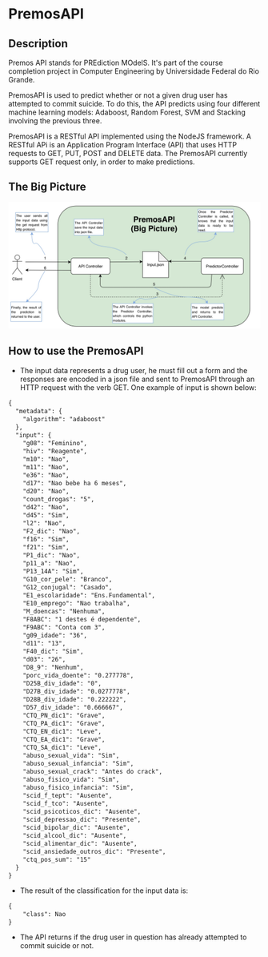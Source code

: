 # PremosAPI

## Description

Premos API stands for PREdiction MOdelS. It's part of the course completion project in Computer Engineering by Universidade Federal do Rio Grande. 

PremosAPI is used to predict whether or not a given drug user has attempted to commit suicide. To do this, the API predicts using four different machine learning models:
Adaboost, Random Forest, SVM and Stacking involving the previous three.

PremosAPI is a RESTful API implemented using the NodeJS framework.
A RESTful APi is an Application Program Interface (API) that uses HTTP requests to GET, PUT, POST and DELETE data. The PremosAPI currently supports GET request only, in order to make predictions.


## The Big Picture

![Big Picture](images/Modelagem-Deploy.png) 

## How to use the PremosAPI
- The input data represents a drug user, he must fill out a form and the responses are encoded in a json file and sent to PremosAPI through an HTTP request with the verb GET. One example of input is shown below:

```
{
  "metadata": {
    "algorithm": "adaboost"
  },
  "input": {
    "g08": "Feminino",
    "hiv": "Reagente",
    "m10": "Nao",
    "m11": "Nao",
    "e36": "Nao",
    "d17": "Nao bebe ha 6 meses",
    "d20": "Nao",
    "count_drogas": "5",
    "d42": "Nao",
    "d45": "Sim",
    "l2": "Nao",
    "F2_dic": "Nao",
    "f16": "Sim",
    "f21": "Sim",
    "P1_dic": "Nao",
    "p11_a": "Nao",
    "P13_14A": "Sim",
    "G10_cor_pele": "Branco",
    "G12_conjugal": "Casado",
    "E1_escolaridade": "Ens.Fundamental",
    "E10_emprego": "Nao trabalha",
    "M_doencas": "Nenhuma",
    "F8ABC": "1 destes é dependente",
    "F9ABC": "Conta com 3",
    "g09_idade": "36",
    "d11": "13",
    "F40_dic": "Sim",
    "d03": "26",
    "D8_9": "Nenhum",
    "porc_vida_doente": "0.277778",
    "D25B_div_idade": "0",
    "D27B_div_idade": "0.0277778",
    "D28B_div_idade": "0.222222",
    "D57_div_idade": "0.666667",
    "CTQ_PN_dic1": "Grave",
    "CTQ_PA_dic1": "Grave",
    "CTQ_EN_dic1": "Leve",
    "CTQ_EA_dic1": "Grave",
    "CTQ_SA_dic1": "Leve",
    "abuso_sexual_vida": "Sim",
    "abuso_sexual_infancia": "Sim",
    "abuso_sexual_crack": "Antes do crack",
    "abuso_fisico_vida": "Sim",
    "abuso_fisico_infancia": "Sim",
    "scid_f_tept": "Ausente",
    "scid_f_tco": "Ausente",
    "scid_psicoticos_dic": "Ausente",
    "scid_depressao_dic": "Presente",
    "scid_bipolar_dic": "Ausente",
    "scid_alcool_dic": "Ausente",
    "scid_alimentar_dic": "Ausente",
    "scid_ansiedade_outros_dic": "Presente",
    "ctq_pos_sum": "15"
  }
}
```

- The result of the classification for the input data is:
```
{
    "class": Nao
}
```

- The API returns if the drug user in question has already attempted to commit suicide or not.